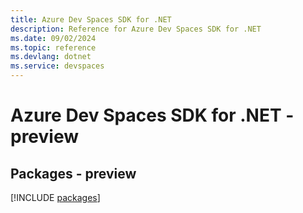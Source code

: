 ```yaml
---
title: Azure Dev Spaces SDK for .NET
description: Reference for Azure Dev Spaces SDK for .NET
ms.date: 09/02/2024
ms.topic: reference
ms.devlang: dotnet
ms.service: devspaces
---
```

# Azure Dev Spaces SDK for .NET - preview
## Packages - preview
[!INCLUDE [packages](dev-spaces-index.md)]